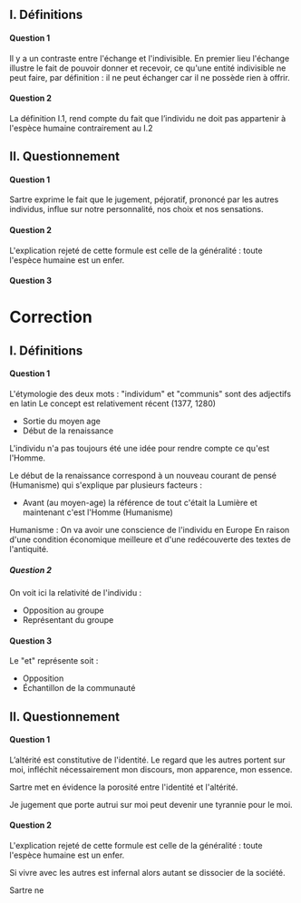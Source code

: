 ## I. Définitions
#### Question 1
Il y a un contraste entre l'échange et l'indivisible. En premier lieu l'échange illustre le fait de pouvoir donner et recevoir, ce qu'une entité indivisible ne peut faire, par définition : il ne peut échanger car il ne possède rien à offrir. 

#### Question 2
La définition $\text{I}.1$, rend compte du fait que l’individu ne doit pas appartenir à l'espèce humaine contrairement au $\text{I}.2$

## II. Questionnement
#### Question 1
Sartre exprime le fait que le jugement, péjoratif, prononcé par les autres individus, influe sur notre personnalité, nos choix et nos sensations. 

#### Question 2
L'explication rejeté de cette formule est celle de la généralité : toute l'espèce humaine est un enfer. 

#### Question 3


# Correction
## I. Définitions
#### Question 1
L'étymologie des deux mots : "individum" et "communis" sont des adjectifs en latin
Le concept est relativement récent (1377, 1280)
- Sortie du moyen age
- Début de la renaissance

L'individu n'a pas toujours été une idée pour rendre compte ce qu'est l'Homme. 

Le début de la renaissance correspond à un nouveau courant de pensé (Humanisme) qui s'explique par plusieurs facteurs : 
- Avant (au moyen-age) la référence de tout c'était la Lumière et maintenant c'est l'Homme (Humanisme)

Humanisme : On va avoir une conscience de l'individu en Europe
En raison d'une condition économique meilleure et d'une redécouverte des textes de l'antiquité. 

##### Question 2
On voit ici la relativité de l'individu : 
- Opposition au groupe
- Représentant du groupe

#### Question 3
Le "et" représente soit : 
- Opposition
- Échantillon de la communauté

## II. Questionnement
#### Question 1
L’altérité est constitutive de l'identité.
Le regard que les autres portent sur moi, infléchit nécessairement mon discours, mon apparence, mon essence. 

Sartre met en évidence la porosité entre l'identité et l'altérité. 

Je jugement que porte autrui sur moi peut devenir une tyrannie pour le moi.

#### Question 2
L'explication rejeté de cette formule est celle de la généralité : toute l'espèce humaine est un enfer. 

Si vivre avec les autres est infernal alors autant se dissocier de la société. 

Sartre ne 